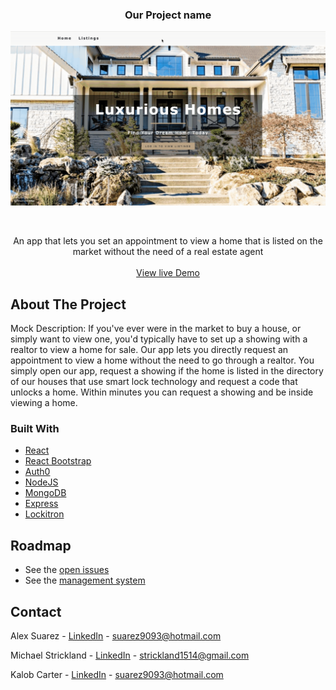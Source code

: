 
 <h3 align="center">Our Project name</h3>
 
![Project Name](gif/demo.gif)

<!-- PROJECT LOGO -->
<br />
<p align="center">
  
  </a>
  <p align="center">
    An app that lets you set an appointment to view a home that is listed on the market without the need of a real estate agent
    <br />
    <br />
    <a href="https://project-three-real-estate.herokuapp.com">View live Demo</a>
  </p>
</p>

<!-- ABOUT THE PROJECT -->
## About The Project

Mock Description: If you've ever were in the market to buy a house, or simply want to view one, you'd typically have to set up a showing with a realtor to view a home for sale. Our app lets you directly request an appointment to view a home without the need to go through a realtor. You simply open our app, request a showing if the home is listed in the directory of our houses that use smart lock technology and request a code that unlocks a home. Within minutes you can request a showing and be inside viewing a home. 

### Built With
* [React](https://reactjs.org/)
* [React Bootstrap](https://react-bootstrap.github.io/)
* [Auth0](https://auth0.com/)
* [NodeJS](https://nodejs.org/en/)
* [MongoDB](https://www.mongodb.com/)
* [Express](https://expressjs.com/)
* [Lockitron](https://lockitron.com/)


<!-- ROADMAP -->
## Roadmap

* See the [open issues](https://github.com/suarez9093/real-estate/issues)
* See the [management system](https://github.com/suarez9093/real-estate/projects/2) 


<!-- CONTACT -->
## Contact

Alex Suarez - [LinkedIn](https://www.linkedin.com/in/alexsuarez9093/) - suarez9093@hotmail.com

Michael Strickland - [LinkedIn](https://www.linkedin.com/in/michaeladamstrickland/) - strickland1514@gmail.com

Kalob Carter - [LinkedIn](https://www.linkedin.com/in/kalob-carter-31999b185/) - suarez9093@hotmail.com

